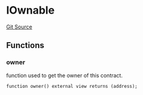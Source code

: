 # IOwnable
[Git Source](https://github.com/ArrakisFinance/arrakis-modular/blob/b9ae3a6dd7145e0f69f817dcb31abd79f8e19310/src/interfaces/IOwnable.sol)


## Functions
### owner

function used to get the owner of this contract.


```solidity
function owner() external view returns (address);
```

